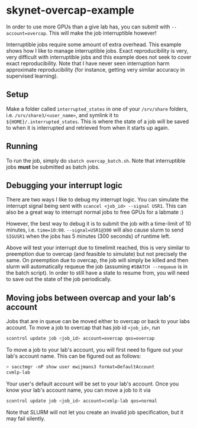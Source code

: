 # skynet-overcap-example

In order to use more GPUs than a give lab has, you can submit with `--account=overcap`.  This will make the job interruptible however!

Interruptible jobs require some amount of extra overhead.  This example shows how I like to manage interruptible jobs. 
Exact reproducibility is very, very difficult with interruptible jobs and this example does not seek to cover exact reproducibility.  Note that I
have never seen interruption harm approximate reproducibility (for instance, getting very similar accuracy in supervised learning).

## Setup

Make a folder called `interrupted_states` in one of your `/srv/share` folders, i.e. `/srv/share3/<user_name>`, and symlink it to `${HOME}/.interrupted_states`.  This is where
the state of a job will be saved to when it is interrupted and retrieved from when it starts up again.

## Running

To run the job, simply do `sbatch overcap_batch.sh`.  Note that interruptible jobs **must** be submitted as batch jobs.

## Debugging your interrupt logic

There are two ways I like to debug my interrupt logic.  You can simulate the interrupt signal being sent
with `scancel <job_id> --signal USR1`.  This can also be a great way to interrupt normal jobs
to free GPUs for a labmate :)

However, the best way to debug it is to submit the job
with a time-limit of 10 minutes, i.e. `time=10:00`.  `--signal=USR1@300` will also cause slurm to send
`SIGUSR1` when the jobs has 5 minutes (300 seconds) of runtime left. 


Above will test your interrupt due to timelimit reached, this is very similar to preemption due to overcap (and feasible to simulate)
but not precisely the same.  On preemption due to overcap, the job will simply be killed and then slurm will automatically requeue the job
(assuming `#SBATCH --requeue` is in the batch script).  In order to still have a state to resume from, you will need to save out the
state of the job periodically.


## Moving jobs between overcap and your lab's account

Jobs that are in queue can be moved either to overcap or back to your labs account. To move a job
to overcap that has job id `<job_id>`, run

```bash
scontrol update job <job_id> account=overcap qos=overcap
```

To move a job to your lab's account, you will first need to figure out your lab's account name.
This can be figured out as follows:

```bash
> sacctmgr -nP show user ewijmans3 format=DefaultAccount
cvmlp-lab
```

Your user's default account will be set to your lab's account. Once you know your lab's account name,
you can move a job to it via

```bash
scontrol update job <job_id> account=cvmlp-lab qos=normal
```

Note that SLURM will not let you create an invalid job specification, but it may fail silently.
